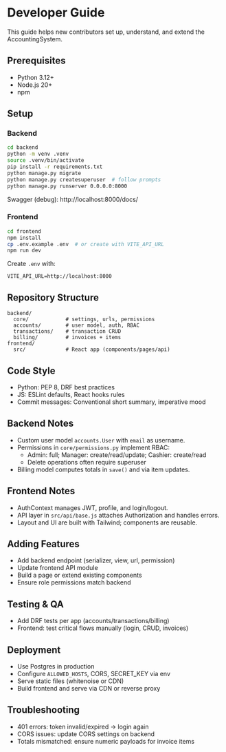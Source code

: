 # Developer Guide

This guide helps new contributors set up, understand, and extend the AccountingSystem.

## Prerequisites
- Python 3.12+
- Node.js 20+
- npm

## Setup

### Backend
```bash
cd backend
python -m venv .venv
source .venv/bin/activate
pip install -r requirements.txt
python manage.py migrate
python manage.py createsuperuser  # follow prompts
python manage.py runserver 0.0.0.0:8000
```
Swagger (debug): http://localhost:8000/docs/

### Frontend
```bash
cd frontend
npm install
cp .env.example .env  # or create with VITE_API_URL
npm run dev
```
Create `.env` with:
```
VITE_API_URL=http://localhost:8000
```

## Repository Structure
```
backend/
  core/            # settings, urls, permissions
  accounts/        # user model, auth, RBAC
  transactions/    # transaction CRUD
  billing/         # invoices + items
frontend/
  src/             # React app (components/pages/api)
```

## Code Style
- Python: PEP 8, DRF best practices
- JS: ESLint defaults, React hooks rules
- Commit messages: Conventional short summary, imperative mood

## Backend Notes
- Custom user model `accounts.User` with `email` as username.
- Permissions in `core/permissions.py` implement RBAC:
  - Admin: full; Manager: create/read/update; Cashier: create/read
  - Delete operations often require superuser
- Billing model computes totals in `save()` and via item updates.

## Frontend Notes
- AuthContext manages JWT, profile, and login/logout.
- API layer in `src/api/base.js` attaches Authorization and handles errors.
- Layout and UI are built with Tailwind; components are reusable.

## Adding Features
- Add backend endpoint (serializer, view, url, permission)
- Update frontend API module
- Build a page or extend existing components
- Ensure role permissions match backend

## Testing & QA
- Add DRF tests per app (accounts/transactions/billing)
- Frontend: test critical flows manually (login, CRUD, invoices)

## Deployment
- Use Postgres in production
- Configure `ALLOWED_HOSTS`, CORS, SECRET_KEY via env
- Serve static files (whitenoise or CDN)
- Build frontend and serve via CDN or reverse proxy

## Troubleshooting
- 401 errors: token invalid/expired -> login again
- CORS issues: update CORS settings on backend
- Totals mismatched: ensure numeric payloads for invoice items
